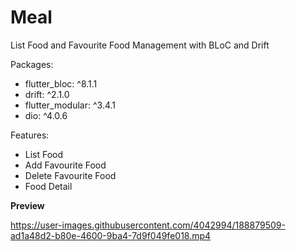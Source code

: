 # Meal

List Food and Favourite Food Management with BLoC and Drift

<p>Packages:</p>
<ul>
  <li>flutter_bloc: ^8.1.1</li>
  <li>drift: ^2.1.0</li>
  <li>flutter_modular: ^3.4.1</li>
  <li>dio: ^4.0.6</li>
</ul>

<p>Features:</>
<ul>
<li>List Food</li>
<li>Add Favourite Food</li>
<li>Delete Favourite Food</li>
<li>Food Detail</li>
</ul>


<b>Preview</b>


https://user-images.githubusercontent.com/4042994/188879509-ad1a48d2-b80e-4600-9ba4-7d9f049fe018.mp4

